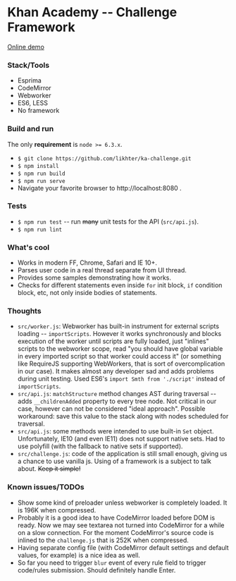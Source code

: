 # Khan Academy -- Challenge Framework

[Online demo](http://ka.likhter.com)

### Stack/Tools
* Esprima
* CodeMirror
* Webworker
* ES6, LESS
* No framework

### Build and run
The only **requirement** is `node >= 6.3.x`.

* `$ git clone https://github.com/likhter/ka-challenge.git`
* `$ npm install`
* `$ npm run build`
* `$ npm run serve`
* Navigate your favorite browser to http://localhost:8080 .

### Tests
* `$ npm run test` -- run ~~many~~ unit tests for the API (`src/api.js`).
* `$ npm run lint`

### What's cool
* Works in modern FF, Chrome, Safari and IE 10+.
* Parses user code in a real thread separate from UI thread.
* Provides some samples demonstrating how it works.
* Checks for different statements even inside `for` init block, `if` condition block, etc, not only inside bodies of statements.

### Thoughts
* `src/worker.js`: Webworker has built-in instrument for external scripts loading -- `importScripts`. However it works synchronously and blocks execution of the worker until scripts are fully loaded, just "inlines" scripts to the webworker scope, read "you should have global variable in every imported script so that worker could access it" (or something like RequireJS supporting WebWorkers, that is sort of overcomplication in our case). It makes almost any developer sad and adds problems during unit testing. Used ES6's `import Smth from './script'` instead of `importScripts`.
* `src/api.js`: `matchStructure` method changes AST during traversal -- adds `__childrenAdded` property to every tree node. Not critical in our case, however can not be considered "ideal approach". Possible workaround: save this value to the stack along with nodes scheduled for traversal.
* `src/api.js`: some methods were intended to use built-in `Set` object. Unfortunately, IE10 (and even IE11) does not support native sets. Had to use polyfill (with the fallback to native sets if supported).
* `src/challenge.js`: code of the application is still small enough, giving us a chance to use vanilla js. Using of a framework is a subject to talk about. ~~Keep it simple!~~

### Known issues/TODOs
* Show some kind of preloader unless webworker is completely loaded. It is 196K when compressed.
* Probably it is a good idea to have CodeMirror loaded before DOM is ready. Now we may see textarea not turned into CodeMirror for a while on a slow connection. For the moment CodeMirror's source code is inlined to the `challenge.js` that is 252K when compressed.
* Having separate config file (with CodeMirror default settings and default values, for example) is a nice idea as well.
* So far you need to trigger `blur` event of every rule field to trigger code/rules submission. Should definitely handle Enter.